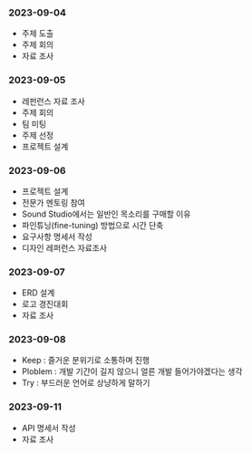 ### 2023-09-04
- 주제 도출
- 주제 회의
- 자료 조사

### 2023-09-05
- 레펀런스 자료 조사
- 주제 회의
- 팀 미팅
- 주제 선정
- 프로젝트 설계

### 2023-09-06
- 프로젝트 설계
- 전문가 멘토링 참여
- Sound Studio에서는 일반인 목소리를 구매할 이유
- 파인튜닝(fine-tuning) 방법으로 시간 단축
- 요구사항 명세서 작성
- 디자인 레퍼런스 자료조사

### 2023-09-07
- ERD 설계
- 로고 경진대회
- 자료 조사

### 2023-09-08
- Keep : 즐거운 분위기로 소통하며 진행
- Ploblem : 개발 기간이 길지 않으니 얼른 개발 들어가야겠다는 생각
- Try : 부드러운 언어로 상냥하게 말하기

### 2023-09-11
- API 명세서 작성
- 자료 조사
